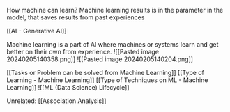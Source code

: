 How machine can learn?
Machine learning results is in the parameter in the model, that saves results from past experiences

[[AI - Generative AI]]

Machine learning is a part of AI where machines or systems learn and get better on their own from experience.
![[Pasted image 20240205140358.png]]
![[Pasted image 20240205140204.png]]

[[Tasks or Problem can be solved from Machine Learning]]
[[Type of Learning - Machine Learning]]
[[Type of Techniques on ML - Machine Learning]]
![[ML (Data Science) Lifecycle]]



Unrelated: 
[[Association Analysis]]
